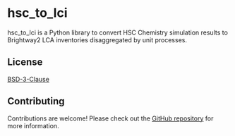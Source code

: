 # hsc_to_lci

hsc_to_lci is a Python library to convert HSC Chemistry simulation results to
Brightway2 LCA inventories disaggregated by unit processes.

## License

[BSD-3-Clause](https://github.com/robyistrate/hsc_to_lci/blob/main/LICENSE)

## Contributing

Contributions are welcome! Please check out the [GitHub repository](https://github.com/robyistrate/hsc_to_lci) for more information.